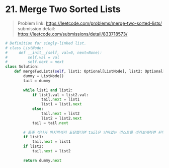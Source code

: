 # 21. Merge Two Sorted Lists

> Problem link: https://leetcode.com/problems/merge-two-sorted-lists/  
> submission detail: https://leetcode.com/submissions/detail/833718573/  

```py
# Definition for singly-linked list.
# class ListNode:
#     def __init__(self, val=0, next=None):
#         self.val = val
#         self.next = next
class Solution:
    def mergeTwoLists(self, list1: Optional[ListNode], list2: Optional[ListNode]) -> Optional[ListNode]:
        dummy = ListNode()
        tail = dummy
        
        while list1 and list2:
            if list1.val < list2.val:
                tail.next = list1
                list1 = list1.next
            else:
                tail.next = list2
                list2 = list2.next
            tail = tail.next
        
        # 둘중 하나가 마지막까지 도달했다면 tail은 남아있는 리스트를 바라보게하면 된다        
        if list1:
            tail.next = list1
        if list2:
            tail.next = list2
        
        return dummy.next
        
```